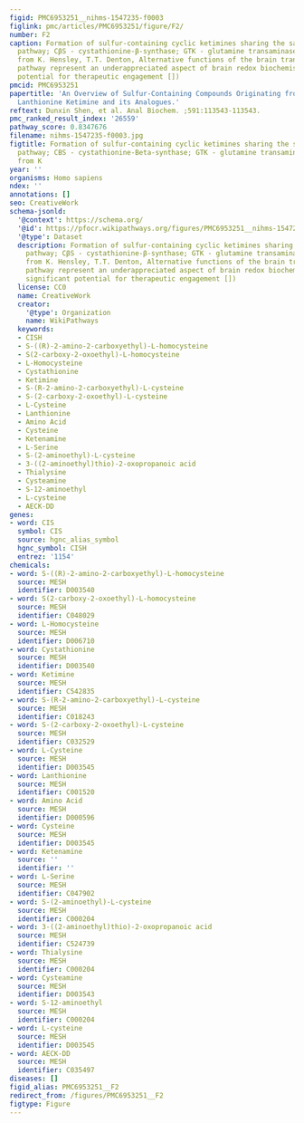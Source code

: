 ```yaml
---
figid: PMC6953251__nihms-1547235-f0003
figlink: pmc/articles/PMC6953251/figure/F2/
number: F2
caption: Formation of sulfur-containing cyclic ketimines sharing the same metabolic
  pathway; CβS - cystathionine-β-synthase; GTK - glutamine transaminase K (Modified
  from K. Hensley, T.T. Denton, Alternative functions of the brain transsulfuration
  pathway represent an underappreciated aspect of brain redox biochemistry with significant
  potential for therapeutic engagement [])
pmcid: PMC6953251
papertitle: 'An Overview of Sulfur-Containing Compounds Originating from Natural Metabolites:
  Lanthionine Ketimine and its Analogues.'
reftext: Dunxin Shen, et al. Anal Biochem. ;591:113543-113543.
pmc_ranked_result_index: '26559'
pathway_score: 0.8347676
filename: nihms-1547235-f0003.jpg
figtitle: Formation of sulfur-containing cyclic ketimines sharing the same metabolic
  pathway; CBS - cystathionine-Beta-synthase; GTK - glutamine transaminase K (Modified
  from K
year: ''
organisms: Homo sapiens
ndex: ''
annotations: []
seo: CreativeWork
schema-jsonld:
  '@context': https://schema.org/
  '@id': https://pfocr.wikipathways.org/figures/PMC6953251__nihms-1547235-f0003.html
  '@type': Dataset
  description: Formation of sulfur-containing cyclic ketimines sharing the same metabolic
    pathway; CβS - cystathionine-β-synthase; GTK - glutamine transaminase K (Modified
    from K. Hensley, T.T. Denton, Alternative functions of the brain transsulfuration
    pathway represent an underappreciated aspect of brain redox biochemistry with
    significant potential for therapeutic engagement [])
  license: CC0
  name: CreativeWork
  creator:
    '@type': Organization
    name: WikiPathways
  keywords:
  - CISH
  - S-((R)-2-amino-2-carboxyethyl)-L-homocysteine
  - S(2-carboxy-2-oxoethyl)-L-homocysteine
  - L-Homocysteine
  - Cystathionine
  - Ketimine
  - S-(R-2-amino-2-carboxyethyl)-L-cysteine
  - S-(2-carboxy-2-oxoethyl)-L-cysteine
  - L-Cysteine
  - Lanthionine
  - Amino Acid
  - Cysteine
  - Ketenamine
  - L-Serine
  - S-(2-aminoethyl)-L-cysteine
  - 3-((2-aminoethyl)thio)-2-oxopropanoic acid
  - Thialysine
  - Cysteamine
  - S-12-aminoethyl
  - L-cysteine
  - AECK-DD
genes:
- word: CIS
  symbol: CIS
  source: hgnc_alias_symbol
  hgnc_symbol: CISH
  entrez: '1154'
chemicals:
- word: S-((R)-2-amino-2-carboxyethyl)-L-homocysteine
  source: MESH
  identifier: D003540
- word: S(2-carboxy-2-oxoethyl)-L-homocysteine
  source: MESH
  identifier: C048029
- word: L-Homocysteine
  source: MESH
  identifier: D006710
- word: Cystathionine
  source: MESH
  identifier: D003540
- word: Ketimine
  source: MESH
  identifier: C542835
- word: S-(R-2-amino-2-carboxyethyl)-L-cysteine
  source: MESH
  identifier: C018243
- word: S-(2-carboxy-2-oxoethyl)-L-cysteine
  source: MESH
  identifier: C032529
- word: L-Cysteine
  source: MESH
  identifier: D003545
- word: Lanthionine
  source: MESH
  identifier: C001520
- word: Amino Acid
  source: MESH
  identifier: D000596
- word: Cysteine
  source: MESH
  identifier: D003545
- word: Ketenamine
  source: ''
  identifier: ''
- word: L-Serine
  source: MESH
  identifier: C047902
- word: S-(2-aminoethyl)-L-cysteine
  source: MESH
  identifier: C000204
- word: 3-((2-aminoethyl)thio)-2-oxopropanoic acid
  source: MESH
  identifier: C524739
- word: Thialysine
  source: MESH
  identifier: C000204
- word: Cysteamine
  source: MESH
  identifier: D003543
- word: S-12-aminoethyl
  source: MESH
  identifier: C000204
- word: L-cysteine
  source: MESH
  identifier: D003545
- word: AECK-DD
  source: MESH
  identifier: C035497
diseases: []
figid_alias: PMC6953251__F2
redirect_from: /figures/PMC6953251__F2
figtype: Figure
---
```

